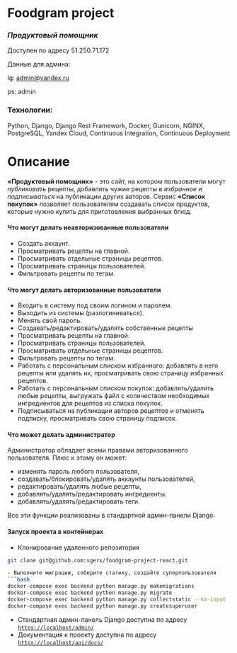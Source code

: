 # **Foodgram project**

### _Продуктовый помощник_

Доступен по адресу 51.250.71.172

Данные для админа:

lg:
admin@yandex.ru

ps:
admin

### Технологии:

Python, Django, Django Rest Framework, Docker, Gunicorn, NGINX, PostgreSQL, Yandex Cloud, Continuous Integration, Continuous Deployment

# Описание

**«Продуктовый помощник»** - это сайт, на котором пользователи могут _публиковать_ рецепты, добавлять чужие рецепты в _избранное_ и _подписываться_ на публикации других авторов. Сервис **«Список покупок»** позволяет пользователям создавать список продуктов, которые нужно купить для приготовления выбранных блюд.

#### Что могут делать неавторизованные пользователи
- Создать аккаунт.
- Просматривать рецепты на главной.
- Просматривать отдельные страницы рецептов.
- Просматривать страницы пользователей.
- Фильтровать рецепты по тегам.
#### Что могут делать авторизованные пользователи
- Входить в систему под своим логином и паролем.
- Выходить из системы (разлогиниваться).
- Менять свой пароль.
- Создавать/редактировать/удалять собственные рецепты
- Просматривать рецепты на главной.
- Просматривать страницы пользователей.
- Просматривать отдельные страницы рецептов.
- Фильтровать рецепты по тегам.
- Работать с персональным списком избранного: добавлять в него рецепты или удалять их, просматривать свою страницу избранных рецептов.
- Работать с персональным списком покупок: добавлять/удалять любые рецепты, выгружать файл с количеством необходимых ингредиентов для рецептов из списка покупок.
- Подписываться на публикации авторов рецептов и отменять подписку, просматривать свою страницу подписок.
#### Что может делать администратор
Администратор обладает всеми правами авторизованного пользователя.
Плюс к этому он может:
- изменять пароль любого пользователя,
- создавать/блокировать/удалять аккаунты пользователей,
- редактировать/удалять любые рецепты,
- добавлять/удалять/редактировать ингредиенты.
- добавлять/удалять/редактировать теги.

Все эти функции реализованы в стандартной админ-панели Django.

#### Запуск проекта в контейнерах

- Клонирование удаленного репозитория
```bash
git clone git@github.com:sgerx/foodgram-project-react.git

- Выполните миграции, соберите статику, создайте суперпользователя
```bash
docker-compose exec backend python manage.py makemigrations
docker-compose exec backend python manage.py migrate
docker-compose exec backend python manage.py collectstatic --no-input
docker-compose exec backend python manage.py createsuperuser
```
- Стандартная админ-панель Django доступна по адресу [`https://localhost/admin/`](https://localhost/admin/)
- Документация к проекту доступна по адресу [`https://localhost/api/docs/`](`https://localhost/api/docs/`)

